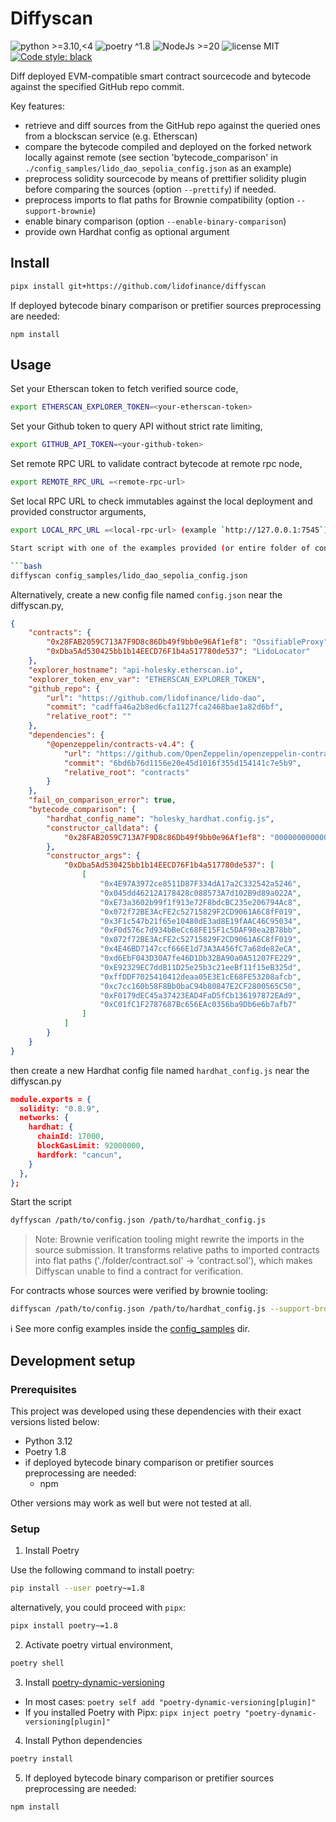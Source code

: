 # Diffyscan

![python >=3.10,<4](https://img.shields.io/badge/python-≥3.10,<4-blue)
![poetry ^1.8](https://img.shields.io/badge/poetry-^1.8-blue)
![NodeJs >=20](https://img.shields.io/badge/NodeJS-≥20-yellow)
![license MIT](https://img.shields.io/badge/license-MIT-brightgreen)
[![Code style: black](https://img.shields.io/badge/code%20style-black-000000.svg)](https://github.com/psf/black)

Diff deployed EVM-compatible smart contract sourcecode and bytecode against the specified GitHub repo commit.

Key features:
- retrieve and diff sources from the GitHub repo against the queried ones from a blockscan service (e.g. Etherscan)
- compare the bytecode compiled and deployed on the forked network locally against remote (see section 'bytecode_comparison' in `./config_samples/lido_dao_sepolia_config.json` as an example)
- preprocess solidity sourcecode by means of prettifier solidity plugin before comparing the sources (option `--prettify`) if needed.
- preprocess imports to flat paths for Brownie compatibility (option `--support-brownie`)
- enable binary comparison (option `--enable-binary-comparison`)
- provide own Hardhat config as optional argument

## Install

```bash
pipx install git+https://github.com/lidofinance/diffyscan
```

If deployed bytecode binary comparison or pretifier sources preprocessing are needed:

```shell
npm install
```

## Usage

Set your Etherscan token to fetch verified source code,

```bash
export ETHERSCAN_EXPLORER_TOKEN=<your-etherscan-token>
```

Set your Github token to query API without strict rate limiting,

```bash
export GITHUB_API_TOKEN=<your-github-token>
```

Set remote RPC URL to validate contract bytecode at remote rpc node,

```bash
export REMOTE_RPC_URL =<remote-rpc-url>
```

Set local RPC URL to check immutables against the local deployment and provided constructor arguments,

```bash
export LOCAL_RPC_URL =<local-rpc-url> (example `http://127.0.0.1:7545`)

Start script with one of the examples provided (or entire folder of configs)

```bash
diffyscan config_samples/lido_dao_sepolia_config.json
```

Alternatively, create a new config file named `config.json` near the diffyscan.py,

```json
{
    "contracts": {
        "0x28FAB2059C713A7F9D8c86Db49f9bb0e96Af1ef8": "OssifiableProxy",
        "0xDba5Ad530425bb1b14EECD76F1b4a517780de537": "LidoLocator"
    },
    "explorer_hostname": "api-holesky.etherscan.io",
    "explorer_token_env_var": "ETHERSCAN_EXPLORER_TOKEN",
    "github_repo": {
        "url": "https://github.com/lidofinance/lido-dao",
        "commit": "cadffa46a2b8ed6cfa1127fca2468bae1a82d6bf",
        "relative_root": ""
    },
    "dependencies": {
        "@openzeppelin/contracts-v4.4": {
            "url": "https://github.com/OpenZeppelin/openzeppelin-contracts",
            "commit": "6bd6b76d1156e20e45d1016f355d154141c7e5b9",
            "relative_root": "contracts"
        }
    },
    "fail_on_comparison_error": true,
    "bytecode_comparison": {
        "hardhat_config_name": "holesky_hardhat.config.js",
        "constructor_calldata": {
            "0x28FAB2059C713A7F9D8c86Db49f9bb0e96Af1ef8": "000000000000000000000000ab89ed3d8f31bcf8bb7de53f02084d1e6f043d34000000000000000000000000e92329ec7ddb11d25e25b3c21eebf11f15eb325d00000000000000000000000000000000000000000000000000000000000000600000000000000000000000000000000000000000000000000000000000000000"
        },
        "constructor_args": {
            "0xDba5Ad530425bb1b14EECD76F1b4a517780de537": [
                [
                    "0x4E97A3972ce8511D87F334dA17a2C332542a5246",
                    "0x045dd46212A178428c088573A7d102B9d89a022A",
                    "0xE73a3602b99f1f913e72F8bdcBC235e206794Ac8",
                    "0x072f72BE3AcFE2c52715829F2CD9061A6C8fF019",
                    "0x3F1c547b21f65e10480dE3ad8E19fAAC46C95034",
                    "0xF0d576c7d934bBeCc68FE15F1c5DAF98ea2B78bb",
                    "0x072f72BE3AcFE2c52715829F2CD9061A6C8fF019",
                    "0x4E46BD7147ccf666E1d73A3A456fC7a68de82eCA",
                    "0xd6EbF043D30A7fe46D1Db32BA90a0A51207FE229",
                    "0xE92329EC7ddB11D25e25b3c21eeBf11f15eB325d",
                    "0xffDDF7025410412deaa05E3E1cE68FE53208afcb",
                    "0xc7cc160b58F8Bb0baC94b80847E2CF2800565C50",
                    "0xF0179dEC45a37423EAD4FaD5fCb136197872EAd9",
                    "0xC01fC1F2787687Bc656EAc0356ba9Db6e6b7afb7"
                ]
            ]
        }
    }
}
```
then create a new Hardhat config file named `hardhat_config.js` near the diffyscan.py
```json
module.exports = {
  solidity: "0.8.9",
  networks: {
    hardhat: {
      chainId: 17000,
      blockGasLimit: 92000000,
      hardfork: "cancun",
    }
  },
};
```

Start the script

```bash
dyffyscan /path/to/config.json /path/to/hardhat_config.js
```

> Note: Brownie verification tooling might rewrite the imports in the source submission. It transforms relative paths to imported contracts into flat paths ('./folder/contract.sol' -> 'contract.sol'), which makes Diffyscan unable to find a contract for verification.

For contracts whose sources were verified by brownie tooling:

```bash
diffyscan /path/to/config.json /path/to/hardhat_config.js --support-brownie
```

ℹ️ See more config examples inside the [config_samples](./config_samples/) dir.

## Development setup

### Prerequisites

This project was developed using these dependencies with their exact versions listed below:

- Python 3.12
- Poetry 1.8
- if deployed bytecode binary comparison or pretifier sources preprocessing are needed:
  - npm

Other versions may work as well but were not tested at all.

### Setup

1. Install Poetry

Use the following command to install poetry:

```bash
pip install --user poetry~=1.8
```

alternatively, you could proceed with `pipx`:

```bash
pipx install poetry~=1.8
```

2. Activate poetry virtual environment,

```bash
poetry shell
```

3. Install [poetry-dynamic-versioning](https://github.com/mtkennerly/poetry-dynamic-versioning?tab=readme-ov-file#installation)

- In most cases: `poetry self add "poetry-dynamic-versioning[plugin]"`
- If you installed Poetry with Pipx: `pipx inject poetry "poetry-dynamic-versioning[plugin]"`

4. Install Python dependencies

```bash
poetry install
```

5. If deployed bytecode binary comparison or pretifier sources preprocessing are needed:

```shell
npm install
```
